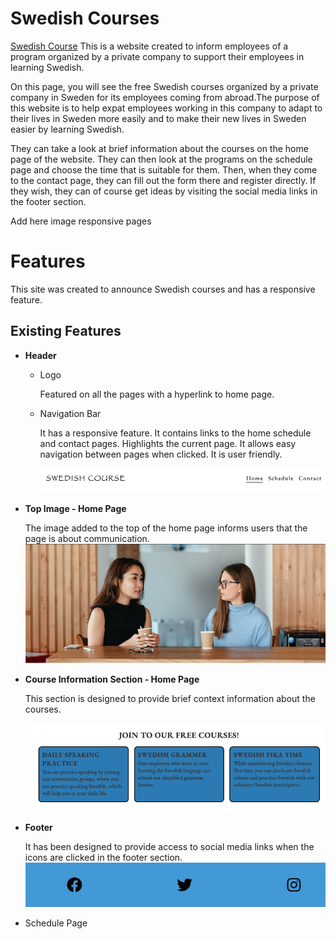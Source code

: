 # Swedish Courses
[Swedish Course](https://mervecoskunn.github.io/swedishcourses/) This is a website created to inform employees of a program organized by a private company to support their employees in learning Swedish.

On this page, you will see the free Swedish courses organized by a private company in Sweden for its employees coming from abroad.The purpose of this website is to help expat employees working in this company to adapt to their lives in Sweden more easily and to make their new lives in Sweden easier by learning Swedish.

They can take a look at brief information about the courses on the home page of the website. They can then look at the programs on the schedule page and choose the time that is suitable for them. Then, when they come to the contact page, they can fill out the form there and register directly. If they wish, they can of course get ideas by visiting the social media links in the footer section.

Add here image responsive pages

# Features
This site was created to announce Swedish courses and has a responsive feature.

## Existing Features
- **Header**
  - Logo
  
    Featured on all the pages with a hyperlink to home page.

  - Navigation Bar
  
    It has a responsive feature. It contains links to the home schedule and contact pages. Highlights the current page. It allows easy navigation between pages when clicked. It is user friendly.

    ![header](assets/images/Screenshot%202023-10-10%20at%2010.57.45.png)

- **Top Image - Home Page**

  The image added to the top of the home page informs users that the page is about communication.
  ![top-photo](assets/images/Screenshot%202023-10-10%20at%2011.02.30.png)

- **Course Information Section - Home Page**

  This section is designed to provide brief context information about the courses.

  ![course information](assets/images/Screenshot%202023-10-10%20at%2011.08.49.png)

- **Footer**

  It has been designed to provide access to social media links when the icons are clicked in the footer section.
  ![social media links](assets/images/Screenshot%202023-10-10%20at%2011.12.47.png)

- Schedule Page 
  
